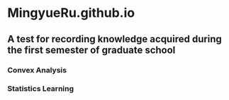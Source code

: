 # MingyueRu.github.io
## A test for recording knowledge acquired during the first semester of graduate school
### Convex Analysis
### Statistics Learning

